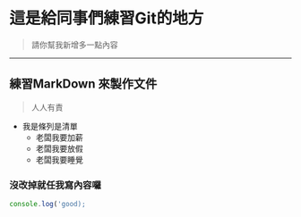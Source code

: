# 這是給同事們練習Git的地方
> 請你幫我新增多一點內容

---

## 練習MarkDown 來製作文件
> 人人有責

+ 我是條列是清單
  + 老闆我要加薪
  + 老闆我要放假
  + 老闆我要睡覺

### 沒改掉就任我寫內容囉

```javascript
console.log('good);
```
